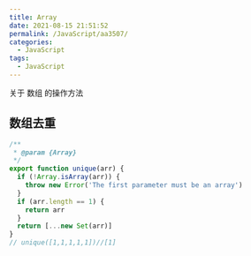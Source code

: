 ```yaml
---
title: Array
date: 2021-08-15 21:51:52
permalink: /JavaScript/aa3507/
categories:
  - JavaScript
tags:
  - JavaScript
---
```


关于 数组 的操作方法

<!-- more -->

## 数组去重
```js
/**
 * @param {Array}
 */
export function unique(arr) {
  if (!Array.isArray(arr)) {
    throw new Error('The first parameter must be an array')
  }
  if (arr.length == 1) {
    return arr
  }
  return [...new Set(arr)]
}
// unique([1,1,1,1,1])//[1]
```